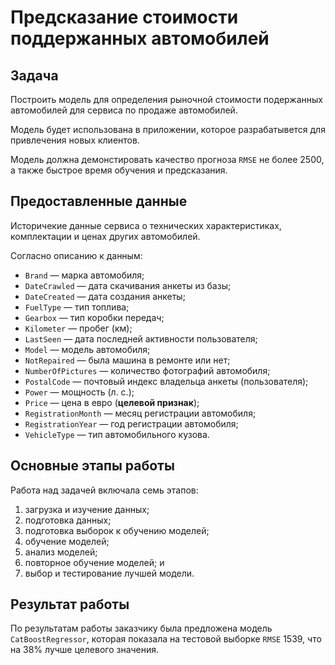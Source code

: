 # Предсказание стоимости поддержанных автомобилей

## Задача

Построить модель для определения рыночной стоимости подержанных автомобилей для сервиса по продаже автомобилей.

Модель будет использована в приложении, которое разрабатывется для привлечения новых клиентов.

Модель должна демонстировать качество прогноза `RMSE` не более 2500, а также быстрое время обучения и предсказания.

## Предоставленные данные

Историчекие данные сервиса о технических характеристиках, комплектации и ценах других автомобилей.

Согласно описанию к данным:

- `Brand` — марка автомобиля;
- `DateCrawled` — дата скачивания анкеты из базы;
- `DateCreated` — дата создания анкеты;
- `FuelType` — тип топлива;
- `Gearbox` — тип коробки передач;
- `Kilometer` — пробег (км);
- `LastSeen` — дата последней активности пользователя;
- `Model` — модель автомобиля;
- `NotRepaired` — была машина в ремонте или нет;
- `NumberOfPictures` — количество фотографий автомобиля;
- `PostalCode` — почтовый индекс владельца анкеты (пользователя);
- `Power` — мощность (л. с.);
- `Price` — цена в евро (**целевой признак**);
- `RegistrationMonth` — месяц регистрации автомобиля;
- `RegistrationYear` — год регистрации автомобиля;
- `VehicleType` — тип автомобильного кузова.

## Основные этапы работы

Работа над задачей включала семь этапов:

1. загрузка и изучение данных;
2. подготовка данных; 
3. подготовка выборок к обучению моделей;
4. обучение моделей;
5. анализ моделей;
6. повторное обучение моделей; и
7. выбор и тестирование лучшей модели.

## Результат работы

По результатам работы заказчику была предложена  модель `CatBoostRegressor`, которая показала на тестовой выборке `RMSE` 1539, что на 38% лучше целевого значения.
